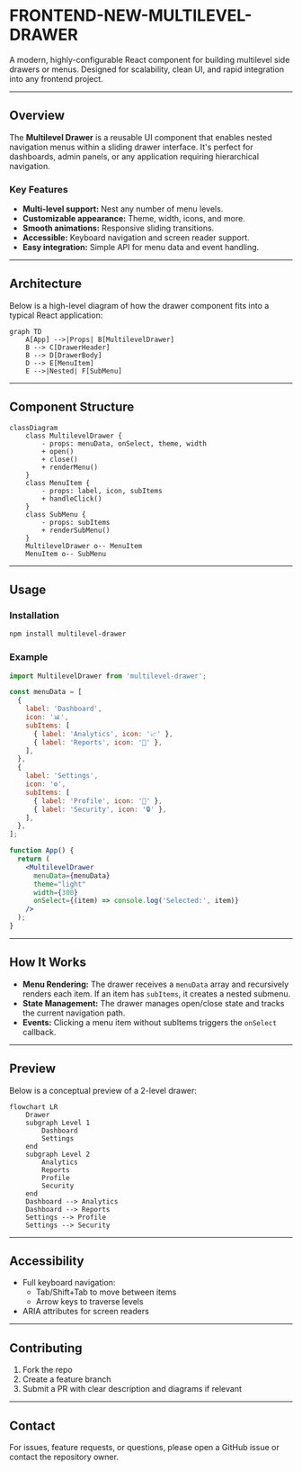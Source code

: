 # FRONTEND-NEW-MULTILEVEL-DRAWER

A modern, highly-configurable React component for building multilevel side drawers or menus. Designed for scalability, clean UI, and rapid integration into any frontend project.

---

## Overview

The **Multilevel Drawer** is a reusable UI component that enables nested navigation menus within a sliding drawer interface. It's perfect for dashboards, admin panels, or any application requiring hierarchical navigation.

### Key Features

- **Multi-level support:** Nest any number of menu levels.
- **Customizable appearance:** Theme, width, icons, and more.
- **Smooth animations:** Responsive sliding transitions.
- **Accessible:** Keyboard navigation and screen reader support.
- **Easy integration:** Simple API for menu data and event handling.

---

## Architecture

Below is a high-level diagram of how the drawer component fits into a typical React application:

```mermaid
graph TD
    A[App] -->|Props| B[MultilevelDrawer]
    B --> C[DrawerHeader]
    B --> D[DrawerBody]
    D --> E[MenuItem]
    E -->|Nested| F[SubMenu]
```

---

## Component Structure

```mermaid
classDiagram
    class MultilevelDrawer {
        - props: menuData, onSelect, theme, width
        + open()
        + close()
        + renderMenu()
    }
    class MenuItem {
        - props: label, icon, subItems
        + handleClick()
    }
    class SubMenu {
        - props: subItems
        + renderSubMenu()
    }
    MultilevelDrawer o-- MenuItem
    MenuItem o-- SubMenu
```

---

## Usage

### Installation

```bash
npm install multilevel-drawer
```

### Example

```jsx
import MultilevelDrawer from 'multilevel-drawer';

const menuData = [
  {
    label: 'Dashboard',
    icon: '📊',
    subItems: [
      { label: 'Analytics', icon: '📈' },
      { label: 'Reports', icon: '📄' },
    ],
  },
  {
    label: 'Settings',
    icon: '⚙️',
    subItems: [
      { label: 'Profile', icon: '👤' },
      { label: 'Security', icon: '🔒' },
    ],
  },
];

function App() {
  return (
    <MultilevelDrawer
      menuData={menuData}
      theme="light"
      width={300}
      onSelect={(item) => console.log('Selected:', item)}
    />
  );
}
```

---

## How It Works

- **Menu Rendering:** The drawer receives a `menuData` array and recursively renders each item. If an item has `subItems`, it creates a nested submenu.
- **State Management:** The drawer manages open/close state and tracks the current navigation path.
- **Events:** Clicking a menu item without subItems triggers the `onSelect` callback.

---

## Preview

Below is a conceptual preview of a 2-level drawer:

```mermaid
flowchart LR
    Drawer
    subgraph Level 1
        Dashboard
        Settings
    end
    subgraph Level 2
        Analytics
        Reports
        Profile
        Security
    end
    Dashboard --> Analytics
    Dashboard --> Reports
    Settings --> Profile
    Settings --> Security
```

---

## Accessibility

- Full keyboard navigation:
    - Tab/Shift+Tab to move between items
    - Arrow keys to traverse levels
- ARIA attributes for screen readers

---

## Contributing

1. Fork the repo
2. Create a feature branch
3. Submit a PR with clear description and diagrams if relevant

---

## Contact

For issues, feature requests, or questions, please open a GitHub issue or contact the repository owner.
